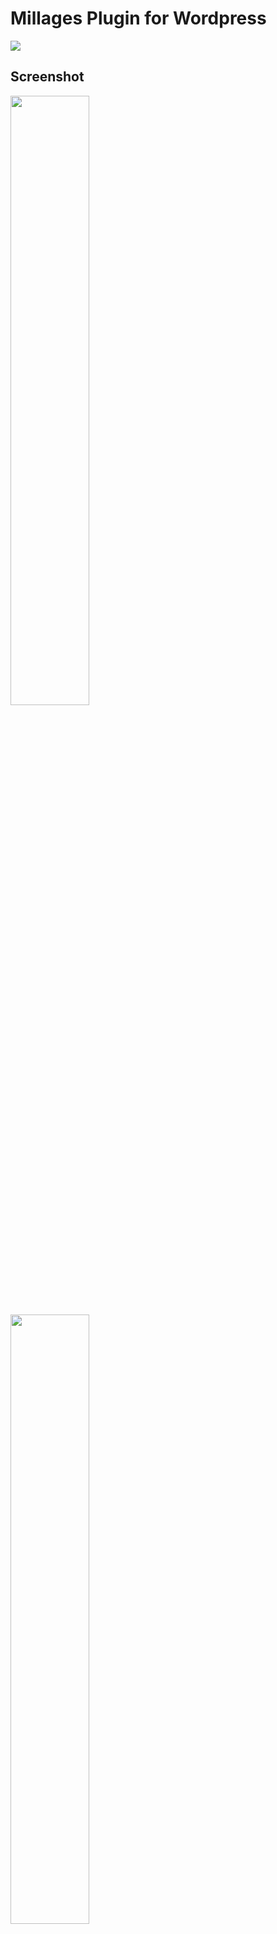 # Millages Plugin for Wordpress</br>

<img src="https://i.ibb.co/LQX0Xjc/h798g87bjp.png" />

## Screenshot

<img width="50%" src="https://i.ibb.co/Rh6zBn2/gt435hw.png" />
<img width="50%" src="https://i.ibb.co/FsbYC5P/g434g54325431h2.png" />

## Installation

1. Unzip file in your /wp-content/plugins directory.
2. Activate plugin in wp-admin.
3. Make a new page with the shortcode [show_millage]
4. Go to the page and start new millage.

## Google API KEY

In file /millages/includes/millage-ajax.php.
You need to add the Google Map API KEY to the enqueue script « map ».
wp_enqueue_script( 'map', "https://maps.googleapis.com/maps/api/js?key=YOUR_API_KEY_HERE", array( 'jquery' ), '1.0.0', true );
- https://developers.google.com/maps/documentation/javascript/get-api-key/

## Changelog

- 0.1 - Init commit.
